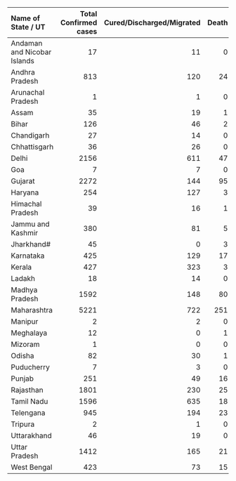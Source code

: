 | Name of State / UT          |   Total Confirmed cases |   Cured/Discharged/Migrated |   Death |
|:----------------------------|------------------------:|----------------------------:|--------:|
| Andaman and Nicobar Islands |                      17 |                          11 |       0 |
| Andhra Pradesh              |                     813 |                         120 |      24 |
| Arunachal Pradesh           |                       1 |                           1 |       0 |
| Assam                       |                      35 |                          19 |       1 |
| Bihar                       |                     126 |                          46 |       2 |
| Chandigarh                  |                      27 |                          14 |       0 |
| Chhattisgarh                |                      36 |                          26 |       0 |
| Delhi                       |                    2156 |                         611 |      47 |
| Goa                         |                       7 |                           7 |       0 |
| Gujarat                     |                    2272 |                         144 |      95 |
| Haryana                     |                     254 |                         127 |       3 |
| Himachal Pradesh            |                      39 |                          16 |       1 |
| Jammu and Kashmir           |                     380 |                          81 |       5 |
| Jharkhand#                  |                      45 |                           0 |       3 |
| Karnataka                   |                     425 |                         129 |      17 |
| Kerala                      |                     427 |                         323 |       3 |
| Ladakh                      |                      18 |                          14 |       0 |
| Madhya Pradesh              |                    1592 |                         148 |      80 |
| Maharashtra                 |                    5221 |                         722 |     251 |
| Manipur                     |                       2 |                           2 |       0 |
| Meghalaya                   |                      12 |                           0 |       1 |
| Mizoram                     |                       1 |                           0 |       0 |
| Odisha                      |                      82 |                          30 |       1 |
| Puducherry                  |                       7 |                           3 |       0 |
| Punjab                      |                     251 |                          49 |      16 |
| Rajasthan                   |                    1801 |                         230 |      25 |
| Tamil Nadu                  |                    1596 |                         635 |      18 |
| Telengana                   |                     945 |                         194 |      23 |
| Tripura                     |                       2 |                           1 |       0 |
| Uttarakhand                 |                      46 |                          19 |       0 |
| Uttar Pradesh               |                    1412 |                         165 |      21 |
| West Bengal                 |                     423 |                          73 |      15 |